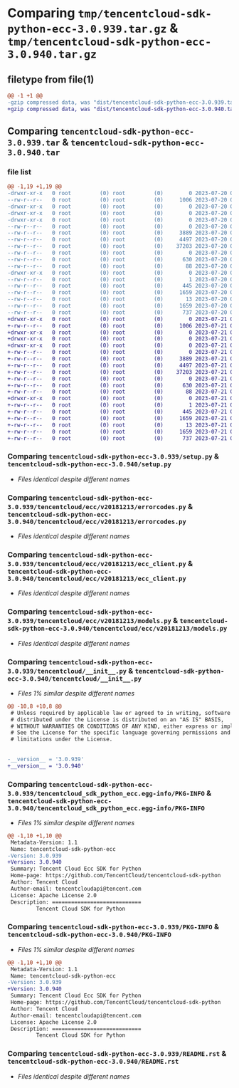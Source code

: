 # Comparing `tmp/tencentcloud-sdk-python-ecc-3.0.939.tar.gz` & `tmp/tencentcloud-sdk-python-ecc-3.0.940.tar.gz`

## filetype from file(1)

```diff
@@ -1 +1 @@
-gzip compressed data, was "dist/tencentcloud-sdk-python-ecc-3.0.939.tar", last modified: Thu Jul 20 00:23:25 2023, max compression
+gzip compressed data, was "dist/tencentcloud-sdk-python-ecc-3.0.940.tar", last modified: Fri Jul 21 00:28:25 2023, max compression
```

## Comparing `tencentcloud-sdk-python-ecc-3.0.939.tar` & `tencentcloud-sdk-python-ecc-3.0.940.tar`

### file list

```diff
@@ -1,19 +1,19 @@
-drwxr-xr-x   0 root         (0) root         (0)        0 2023-07-20 00:23:25.000000 tencentcloud-sdk-python-ecc-3.0.939/
--rw-r--r--   0 root         (0) root         (0)     1006 2023-07-20 00:23:25.000000 tencentcloud-sdk-python-ecc-3.0.939/setup.py
-drwxr-xr-x   0 root         (0) root         (0)        0 2023-07-20 00:23:25.000000 tencentcloud-sdk-python-ecc-3.0.939/tencentcloud/
-drwxr-xr-x   0 root         (0) root         (0)        0 2023-07-20 00:23:25.000000 tencentcloud-sdk-python-ecc-3.0.939/tencentcloud/ecc/
-drwxr-xr-x   0 root         (0) root         (0)        0 2023-07-20 00:23:25.000000 tencentcloud-sdk-python-ecc-3.0.939/tencentcloud/ecc/v20181213/
--rw-r--r--   0 root         (0) root         (0)        0 2023-07-20 00:23:25.000000 tencentcloud-sdk-python-ecc-3.0.939/tencentcloud/ecc/v20181213/__init__.py
--rw-r--r--   0 root         (0) root         (0)     3889 2023-07-20 00:23:25.000000 tencentcloud-sdk-python-ecc-3.0.939/tencentcloud/ecc/v20181213/errorcodes.py
--rw-r--r--   0 root         (0) root         (0)     4497 2023-07-20 00:23:25.000000 tencentcloud-sdk-python-ecc-3.0.939/tencentcloud/ecc/v20181213/ecc_client.py
--rw-r--r--   0 root         (0) root         (0)    37203 2023-07-20 00:23:25.000000 tencentcloud-sdk-python-ecc-3.0.939/tencentcloud/ecc/v20181213/models.py
--rw-r--r--   0 root         (0) root         (0)        0 2023-07-20 00:23:25.000000 tencentcloud-sdk-python-ecc-3.0.939/tencentcloud/ecc/__init__.py
--rw-r--r--   0 root         (0) root         (0)      630 2023-07-20 00:23:25.000000 tencentcloud-sdk-python-ecc-3.0.939/tencentcloud/__init__.py
--rw-r--r--   0 root         (0) root         (0)       88 2023-07-20 00:23:25.000000 tencentcloud-sdk-python-ecc-3.0.939/setup.cfg
-drwxr-xr-x   0 root         (0) root         (0)        0 2023-07-20 00:23:25.000000 tencentcloud-sdk-python-ecc-3.0.939/tencentcloud_sdk_python_ecc.egg-info/
--rw-r--r--   0 root         (0) root         (0)        1 2023-07-20 00:23:25.000000 tencentcloud-sdk-python-ecc-3.0.939/tencentcloud_sdk_python_ecc.egg-info/dependency_links.txt
--rw-r--r--   0 root         (0) root         (0)      445 2023-07-20 00:23:25.000000 tencentcloud-sdk-python-ecc-3.0.939/tencentcloud_sdk_python_ecc.egg-info/SOURCES.txt
--rw-r--r--   0 root         (0) root         (0)     1659 2023-07-20 00:23:25.000000 tencentcloud-sdk-python-ecc-3.0.939/tencentcloud_sdk_python_ecc.egg-info/PKG-INFO
--rw-r--r--   0 root         (0) root         (0)       13 2023-07-20 00:23:25.000000 tencentcloud-sdk-python-ecc-3.0.939/tencentcloud_sdk_python_ecc.egg-info/top_level.txt
--rw-r--r--   0 root         (0) root         (0)     1659 2023-07-20 00:23:25.000000 tencentcloud-sdk-python-ecc-3.0.939/PKG-INFO
--rw-r--r--   0 root         (0) root         (0)      737 2023-07-20 00:23:25.000000 tencentcloud-sdk-python-ecc-3.0.939/README.rst
+drwxr-xr-x   0 root         (0) root         (0)        0 2023-07-21 00:28:25.000000 tencentcloud-sdk-python-ecc-3.0.940/
+-rw-r--r--   0 root         (0) root         (0)     1006 2023-07-21 00:28:25.000000 tencentcloud-sdk-python-ecc-3.0.940/setup.py
+drwxr-xr-x   0 root         (0) root         (0)        0 2023-07-21 00:28:25.000000 tencentcloud-sdk-python-ecc-3.0.940/tencentcloud/
+drwxr-xr-x   0 root         (0) root         (0)        0 2023-07-21 00:28:25.000000 tencentcloud-sdk-python-ecc-3.0.940/tencentcloud/ecc/
+drwxr-xr-x   0 root         (0) root         (0)        0 2023-07-21 00:28:25.000000 tencentcloud-sdk-python-ecc-3.0.940/tencentcloud/ecc/v20181213/
+-rw-r--r--   0 root         (0) root         (0)        0 2023-07-21 00:28:25.000000 tencentcloud-sdk-python-ecc-3.0.940/tencentcloud/ecc/v20181213/__init__.py
+-rw-r--r--   0 root         (0) root         (0)     3889 2023-07-21 00:28:25.000000 tencentcloud-sdk-python-ecc-3.0.940/tencentcloud/ecc/v20181213/errorcodes.py
+-rw-r--r--   0 root         (0) root         (0)     4497 2023-07-21 00:28:25.000000 tencentcloud-sdk-python-ecc-3.0.940/tencentcloud/ecc/v20181213/ecc_client.py
+-rw-r--r--   0 root         (0) root         (0)    37203 2023-07-21 00:28:25.000000 tencentcloud-sdk-python-ecc-3.0.940/tencentcloud/ecc/v20181213/models.py
+-rw-r--r--   0 root         (0) root         (0)        0 2023-07-21 00:28:25.000000 tencentcloud-sdk-python-ecc-3.0.940/tencentcloud/ecc/__init__.py
+-rw-r--r--   0 root         (0) root         (0)      630 2023-07-21 00:28:25.000000 tencentcloud-sdk-python-ecc-3.0.940/tencentcloud/__init__.py
+-rw-r--r--   0 root         (0) root         (0)       88 2023-07-21 00:28:25.000000 tencentcloud-sdk-python-ecc-3.0.940/setup.cfg
+drwxr-xr-x   0 root         (0) root         (0)        0 2023-07-21 00:28:25.000000 tencentcloud-sdk-python-ecc-3.0.940/tencentcloud_sdk_python_ecc.egg-info/
+-rw-r--r--   0 root         (0) root         (0)        1 2023-07-21 00:28:25.000000 tencentcloud-sdk-python-ecc-3.0.940/tencentcloud_sdk_python_ecc.egg-info/dependency_links.txt
+-rw-r--r--   0 root         (0) root         (0)      445 2023-07-21 00:28:25.000000 tencentcloud-sdk-python-ecc-3.0.940/tencentcloud_sdk_python_ecc.egg-info/SOURCES.txt
+-rw-r--r--   0 root         (0) root         (0)     1659 2023-07-21 00:28:25.000000 tencentcloud-sdk-python-ecc-3.0.940/tencentcloud_sdk_python_ecc.egg-info/PKG-INFO
+-rw-r--r--   0 root         (0) root         (0)       13 2023-07-21 00:28:25.000000 tencentcloud-sdk-python-ecc-3.0.940/tencentcloud_sdk_python_ecc.egg-info/top_level.txt
+-rw-r--r--   0 root         (0) root         (0)     1659 2023-07-21 00:28:25.000000 tencentcloud-sdk-python-ecc-3.0.940/PKG-INFO
+-rw-r--r--   0 root         (0) root         (0)      737 2023-07-21 00:28:25.000000 tencentcloud-sdk-python-ecc-3.0.940/README.rst
```

### Comparing `tencentcloud-sdk-python-ecc-3.0.939/setup.py` & `tencentcloud-sdk-python-ecc-3.0.940/setup.py`

 * *Files identical despite different names*

### Comparing `tencentcloud-sdk-python-ecc-3.0.939/tencentcloud/ecc/v20181213/errorcodes.py` & `tencentcloud-sdk-python-ecc-3.0.940/tencentcloud/ecc/v20181213/errorcodes.py`

 * *Files identical despite different names*

### Comparing `tencentcloud-sdk-python-ecc-3.0.939/tencentcloud/ecc/v20181213/ecc_client.py` & `tencentcloud-sdk-python-ecc-3.0.940/tencentcloud/ecc/v20181213/ecc_client.py`

 * *Files identical despite different names*

### Comparing `tencentcloud-sdk-python-ecc-3.0.939/tencentcloud/ecc/v20181213/models.py` & `tencentcloud-sdk-python-ecc-3.0.940/tencentcloud/ecc/v20181213/models.py`

 * *Files identical despite different names*

### Comparing `tencentcloud-sdk-python-ecc-3.0.939/tencentcloud/__init__.py` & `tencentcloud-sdk-python-ecc-3.0.940/tencentcloud/__init__.py`

 * *Files 1% similar despite different names*

```diff
@@ -10,8 +10,8 @@
 # Unless required by applicable law or agreed to in writing, software
 # distributed under the License is distributed on an "AS IS" BASIS,
 # WITHOUT WARRANTIES OR CONDITIONS OF ANY KIND, either express or implied.
 # See the License for the specific language governing permissions and
 # limitations under the License.
 
 
-__version__ = '3.0.939'
+__version__ = '3.0.940'
```

### Comparing `tencentcloud-sdk-python-ecc-3.0.939/tencentcloud_sdk_python_ecc.egg-info/PKG-INFO` & `tencentcloud-sdk-python-ecc-3.0.940/tencentcloud_sdk_python_ecc.egg-info/PKG-INFO`

 * *Files 1% similar despite different names*

```diff
@@ -1,10 +1,10 @@
 Metadata-Version: 1.1
 Name: tencentcloud-sdk-python-ecc
-Version: 3.0.939
+Version: 3.0.940
 Summary: Tencent Cloud Ecc SDK for Python
 Home-page: https://github.com/TencentCloud/tencentcloud-sdk-python
 Author: Tencent Cloud
 Author-email: tencentcloudapi@tencent.com
 License: Apache License 2.0
 Description: ============================
         Tencent Cloud SDK for Python
```

### Comparing `tencentcloud-sdk-python-ecc-3.0.939/PKG-INFO` & `tencentcloud-sdk-python-ecc-3.0.940/PKG-INFO`

 * *Files 1% similar despite different names*

```diff
@@ -1,10 +1,10 @@
 Metadata-Version: 1.1
 Name: tencentcloud-sdk-python-ecc
-Version: 3.0.939
+Version: 3.0.940
 Summary: Tencent Cloud Ecc SDK for Python
 Home-page: https://github.com/TencentCloud/tencentcloud-sdk-python
 Author: Tencent Cloud
 Author-email: tencentcloudapi@tencent.com
 License: Apache License 2.0
 Description: ============================
         Tencent Cloud SDK for Python
```

### Comparing `tencentcloud-sdk-python-ecc-3.0.939/README.rst` & `tencentcloud-sdk-python-ecc-3.0.940/README.rst`

 * *Files identical despite different names*

